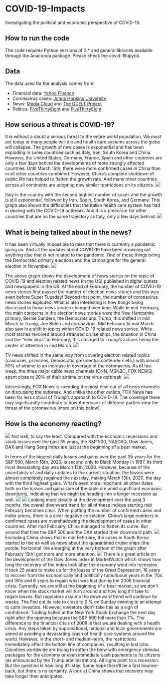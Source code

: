 # COVID-19-Impacts
Investigating the political and economic perspective of COVID-19.

## How to run the code
The code requires Python versions of 3.* and general libraries available through the Anaconda package. Please check the covid-19.ipynb.

## Data
The data used for the analysis comes from:

* Financial data: [Yahoo Finance](https://finance.yahoo.com/)
* Coronavirus cases: [Johns Hopkins University](https://github.com/CSSEGISandData/COVID-19)
* News: [Media Cloud](https://explorer.mediacloud.org/#/Home) and [The GDELT Project](https://blog.gdeltproject.org/gdelt-2-0-television-api-debuts/)
* Politics: [FiveThirtyEight](https://projects.fivethirtyeight.com/trump-approval-ratings/) and [FiveThirtyEight](https://fivethirtyeight.com/features/how-concerned-are-americans-about-coronavirus-so-far/)


## How serious a threat is COVID-19?
It is without a doubt a serious threat to the entire world population. We must act today or many people will die and health care systems across the globe will collapse. The growth of new cases is exponential and has been exploding in some countries such as Italy, Iran, South Korea and China. However, the United States, Germany, France, Spain and other countries are only a few days behind the developments of more strongly affected countries.
Until March 16th, there were more confirmed cases in China than in all other countries combined. However, China’s complete shutdown of public life has helped to flatten the growth rate. And many other countries across all continents are adopting now similar restrictions on its citizens.
![](fig00.png)

Italy is the country with the second highest number of cases and the growth is still exponential, followed by Iran, Spain, South Korea, and Germany. This graph also shows the difficulties that the Italian health care system has had in dealing with the COVID-19 outbreak. And it is a precursor for other countries that are on the same trajectory as Italy, only a few days behind.
![](fig01.png)

## What is being talked about in the news?
It has been virtually impossible to miss that there is currently a pandemic going on. And all the updates about COVID-19 have been drowning out anything else that is not related to the pandemic. One of those things being the Democratic primary elections and the campaigns for the general election in November.
![](fig02.png)

The above graph shows the development of news stories on the topic of COVID-19 and election related news (in the US) published in digital outlets and newspapers in the US. At the end of February, the number of COVID-19 news stories first passed the number of election news stories and this was even before Super Tuesday! Beyond that point, the number of coronavirus news stories exploded.
What is also interesting is how things being discussed in those news stories changed over time. While in mid-February, the main concerns in the election news stories were the New Hampshire primary, Bernie Sanders, the Democrats and Trump, this shifted in mid March to Trump, Joe Biden and coronavirus. Mid February to mid March also saw in a shift in topics within COVID-19 related news stories. While most stories revolved around stranded cruise ships, the situation in China and the “new virus” in February, this changed to Trump’s actions being the center of attention in mid March.
![](fig03.png)

TV news shifted in the same way from covering election related topics (caucuses, primaries, Democratic presidential contenders etc.) with almost 50% of airtime to an increase in coverage of the coronavirus. As of last week, the three major cable news channels (CNN, MSNBC, FOX NEWS) spent close to 20% of their airtime on the virus outbreak.
![](fig04.png)

Interestingly, FOX News is spending the most time out of all news channels on discussing the outbreak. And unlike the other outlets, FOX News has been far less critical of Trump’s approach to COVID-19. The coverage there may significantly contribute to how Americans of different parties view the threat of the coronavirus (more on this below).

## How is the economy reacting?
![](fig05.png)
Not well, to say the least. Compared with the economic recessions and stock losses over the past 35 years, the S&P 500, NASDAQ, Dow Jones, DAX and Hang Seng Index are just at the beginning of a bear market.

In terms of the biggest daily losses and gains over the past 35 years for the S&P 500, March 16th, 2020, is second only to Black Monday in 1987. Its third most devastating day was March 12th, 2020. However, because of the uncertainty of and daily updates to the current situation, the losses were almost completely regained the next day, making March 13th, 2020, the day with the third highest gains. What’s even more important: all other dates both on the losses and gains side of the table are amid significant economic downturns, indicating that we might be heading into a longer recession as well.
![](fig06.png) ![](fig07.png)
Looking more closely at the development over the past 3 months, the overall downward trend for all of these indices starting mid February becomes clear. When plotting the number of confirmed cases and index prices, there is a clear negative correlation.
China’s large numbers in confirmed cases are overshadowing the development of cases in other countries. After mid February, China managed to flatten its curve. But around that time the S&P 500 and the DAX started their downward path.
![](fig08.png)
Excluding China shows that in mid February, the cases in South Korea started to rise as well as news about the quarantined cruise ships (the purple, horizontal line emerging at the very bottom of the graph after February 15th) got more and more attention.
![](fig09.png)
There is a great article on the development of the Dow Jones Index in MarketWatch which shows how long the recovery of the index took after the economy went into recession. It took 25 years to make up for the losses of the Great Depression, 16 years to recover from the economically and politically tumultuous years in the ‘70s and ‘80s and 6 years to regain what was lost during the 2008 financial crisis. Currently, we are still at the beginning of a bear market, so we don’t know when the stock market will turn around and how long it’ll take to regain losses. But regulators assume the downward trend will continue for weeks.
The Fed cut its rate to close to 0 % on Sunday evening in an attempt to calm investors. However, investors didn’t take this as a sign of confidence. Trading halted at the New York Stock Exchange the next day right after the opening because the S&P 500 fell more than 7%.
The difference to the financial crisis of 2008 is that we are dealing with a health crisis. Any steps taken by supranational, national and local governments are aimed at avoiding a devastating crash of health care systems around the world. However, in the short- and medium-term, the restrictions immediately affect the bottom line of companies, resulting in lost jobs.
Countries worldwide are trying to soften the blow with emergency stimulus packages for the economy or even immediate cash payments to its citizens (as announced by the Trump administration). All signs point to a recession. But the question is how long it’ll stay. Some hope there’ll be a fast bounce-back, but there is no certainty. A look at China shows that recovery may take longer than anticipated.

